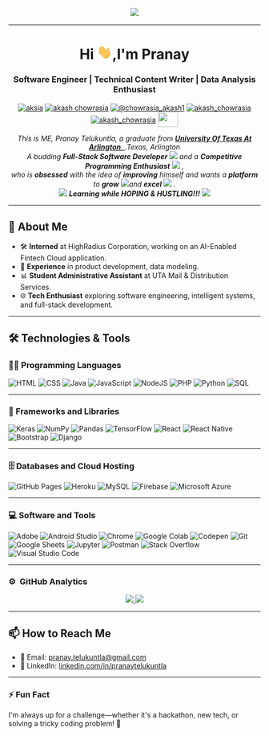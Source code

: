 <p align="center">
  <img src="https://github.com/thompsonemerson/thompsonemerson/raw/master/cover-thompson.png" height="200"/>
</p>
<hr>
<h1 align="center">Hi <img src="https://raw.githubusercontent.com/ABSphreak/ABSphreak/master/gifs/Hi.gif" width="30px">,I'm Pranay </h1>
<h3 align="center">Software Engineer | Technical Content Writer | Data Analysis Enthusiast</h3>
<p align="center">
<a href="________" target="blank"><img align="center" src="https://cdn.jsdelivr.net/npm/simple-icons@3.0.1/icons/linkedin.svg" alt="aksia" height="30" width="40" /></a>
<a href="_____" target="blank"><img align="center" src="https://cdn.jsdelivr.net/npm/simple-icons@3.0.1/icons/facebook.svg" alt="akash chowrasia" height="30" width="40" /></a>
<a href="______" target="blank"><img align="center" src="https://cdn.jsdelivr.net/npm/simple-icons@3.0.1/icons/hackerrank.svg" alt="@chowrasia_akash1" height="30" width="40" /></a>
<a href="______" target="blank"><img align="center" src="https://cdn.jsdelivr.net/npm/simple-icons@3.0.1/icons/leetcode.svg" alt="akash_chowrasia" height="30" width="40" /></a>
<a href="____________" target="blank"><img align="center" src="https://cdn.jsdelivr.net/npm/simple-icons@3.0.1/icons/geeksforgeeks.svg" alt="akash_chowrasia" height="30" width="40" /></a>
 <a href = "_______"><img align="center" src="https://simpleicons.org/icons/gmail.svg" height="30" width="40" /></a>
</p>
</p>



<p align="center">
  <em>
    This is ME, Pranay Telukuntla, a graduate from <a href="https://www.uta.edu/"> <b>University Of Texas At Arlington</b>, </a>.Texas, Arlington <br>
    A budding <b>Full-Stack Software Developer</b> <img src="https://github.com/TheDudeThatCode/TheDudeThatCode/blob/master/Assets/Developer.gif" width="30px"> and a <b>Competitive Programming Enthusiast</b>&nbsp;<img src="https://github.com/TheDudeThatCode/TheDudeThatCode/blob/master/Assets/Designer.gif" width="36px">&nbsp,<br>who is <b>obsessed</b>
    with the idea of <b>improving</b> himself and wants a <b>platform</b> to 
    <b>grow</b> <img src="https://github.com/TheDudeThatCode/TheDudeThatCode/blob/master/Assets/Rocket.gif" width="18px">and 
    <b>excel</b> <img src="https://github.com/TheDudeThatCode/TheDudeThatCode/blob/master/Assets/Medal.gif" width="20px">&nbsp.
  </em> 
  <br>
  <img src="https://media.giphy.com/media/VgCDAzcKvsR6OM0uWg/giphy.gif" width="50" /> <b><i>Learning while HOPING & HUSTLING!!!</i></b> <img src="https://media.giphy.com/media/7j2hfyeVcDtf2/giphy.gif" width="50" />


---

## 🚀 About Me  
- 🛠️ **Interned** at HighRadius Corporation, working on an AI-Enabled Fintech Cloud application.  
- 💼 **Experience** in product development, data modeling.  
- 📊 **Student Administrative Assistant** at UTA Mail & Distribution Services.  
- 🌐 **Tech Enthusiast** exploring software engineering, intelligent systems, and full-stack development.

---

## 🛠️ Technologies & Tools  

### 👨‍💻 Programming Languages  
<p align="left">  
    <img src="https://img.shields.io/badge/HTML-%23E34F26.svg?logo=html5&logoColor=white" alt="HTML" height="30">  
    <img src="https://img.shields.io/badge/CSS-%231572B6.svg?logo=css3&logoColor=white" alt="CSS" height="30">  
    <img src="https://img.shields.io/badge/Java-%23007396.svg?logo=java&logoColor=white" alt="Java" height="30">  
    <img src="https://img.shields.io/badge/JavaScript-%23F7DF1E.svg?logo=javascript&logoColor=black" alt="JavaScript" height="30">  
    <img src="https://img.shields.io/badge/Node.js-%2343853D.svg?logo=node.js&logoColor=white" alt="NodeJS" height="30">  
    <img src="https://img.shields.io/badge/PHP-%23777BB4.svg?logo=php&logoColor=white" alt="PHP" height="30">  
    <img src="https://img.shields.io/badge/Python-%2314354C.svg?logo=python&logoColor=white" alt="Python" height="30">  
    <img src="https://img.shields.io/badge/SQL-%23025E8C.svg?logo=amazon-dynamodb&logoColor=white" alt="SQL" height="30">  
</p>  

---

### 🧰 Frameworks and Libraries  
<p align="left">  
    <img src="https://img.shields.io/badge/Keras-%23D00000.svg?logo=keras&logoColor=white" alt="Keras" height="30">  
    <img src="https://img.shields.io/badge/Numpy-%23013243.svg?logo=numpy&logoColor=white" alt="NumPy" height="30">  
    <img src="https://img.shields.io/badge/Pandas-%23150458.svg?logo=pandas&logoColor=white" alt="Pandas" height="30">  
    <img src="https://img.shields.io/badge/TensorFlow-%23FF6F00.svg?logo=tensorflow&logoColor=white" alt="TensorFlow" height="30">  
    <img src="https://img.shields.io/badge/React-20232A?style=for-the-badge&logo=react&logoColor=61DAFB" alt="React" height="30">  
    <img src="https://img.shields.io/badge/React_Native-20232A?style=for-the-badge&logo=react&logoColor=61DAFB" alt="React Native" height="30">  
    <img src="https://img.shields.io/badge/Bootstrap-563D7C?style=for-the-badge&logo=bootstrap&logoColor=white" alt="Bootstrap" height="30">  
    <img src="https://img.shields.io/badge/Django-092E20?style=for-the-badge&logo=django&logoColor=white" alt="Django" height="30">  
</p>  

---

### 🗄️ Databases and Cloud Hosting  
<p align="left">  
    <img src="https://img.shields.io/badge/GitHub%20Pages-%23327FC7.svg?logo=github&logoColor=white" alt="GitHub Pages" height="30">  
    <img src="https://img.shields.io/badge/Heroku-%23430098.svg?logo=heroku&logoColor=white" alt="Heroku" height="30">  
    <img src="https://img.shields.io/badge/MySQL-00000F?style=for-the-badge&logo=mysql&logoColor=white" alt="MySQL" height="30">  
    <img src="https://img.shields.io/badge/Firebase-%23316192.svg?logo=firebase&logoColor=white" alt="Firebase" height="30">  
    <img src="https://img.shields.io/badge/Microsoft_Azure-0089D6?style=for-the-badge&logo=microsoft-azure&logoColor=white" alt="Microsoft Azure" height="30">  
</p>  

---

### 💻 Software and Tools  
<p align="left">  
    <img src="https://img.shields.io/badge/Adobe-%23FF0000.svg?logo=adobe&logoColor=white" alt="Adobe" height="30">  
    <img src="https://img.shields.io/badge/Android%20Studio-008678.svg?logo=android-studio&logoColor=white" alt="Android Studio" height="30">  
    <img src="https://img.shields.io/badge/Chrome-3DDC84?logo=google-chrome&logoColor=white" alt="Chrome" height="30">  
    <img src="https://img.shields.io/badge/Colab-00b56a.svg?logo=google-colab&logoColor=white" alt="Google Colab" height="30">  
    <img src="https://img.shields.io/badge/Codepen-000000.svg?logo=codepen&logoColor=white" alt="Codepen" height="30">  
    <img src="https://img.shields.io/badge/Git-%23F05033.svg?logo=git&logoColor=white" alt="Git" height="30">  
    <img src="https://img.shields.io/badge/Google%20Sheets-%2334A853.svg?logo=google-sheets&logoColor=white" alt="Google Sheets" height="30">  
    <img src="https://img.shields.io/badge/Jupyter-%23F37626.svg?logo=jupyter&logoColor=white" alt="Jupyter" height="30">  
    <img src="https://img.shields.io/badge/Postman-FF6C37?logo=postman&logoColor=white" alt="Postman" height="30">  
    <img src="https://img.shields.io/badge/Stack%20Overflow-FE7A16?logo=stack-overflow&logoColor=white" alt="Stack Overflow" height="30">  
    <img src="https://img.shields.io/badge/Visual%20Studio%20Code-0078d7.svg?logo=visual-studio-code&logoColor=white" alt="Visual Studio Code" height="30">  
</p>  

---
### ⚙️ &nbsp;GitHub Analytics

<p align="center">
<a href="https://github.com/pranaytelukuntla">
  <img height="180em" src="https://github-readme-stats-eight-theta.vercel.app/api?username=pranaytelukuntla&show_icons=true&theme=algolia&include_all_commits=true&count_private=true"/>
  <img height="180em" src="https://github-readme-stats-eight-theta.vercel.app/api/top-langs/?username=pranaytelukuntla&layout=compact&langs_count=8&theme=algolia"/>
</a>
</p>

---

## 📫 How to Reach Me  
- 📧 Email: [pranay.telukuntla@gmail.com](mailto:pranay.telukuntla@gmail.com)  
- 💼 LinkedIn: [linkedin.com/in/pranaytelukuntla](https://linkedin.com/in/pranaytelukuntla)

---

### ⚡ Fun Fact  
I'm always up for a challenge—whether it's a hackathon, new tech, or solving a tricky coding problem! 🚀


